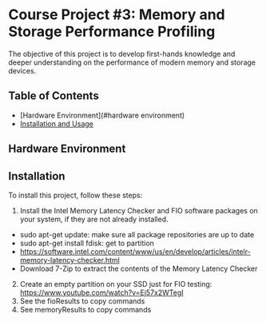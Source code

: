 # Course Project #3: Memory and Storage Performance Profiling

The objective of this project is to develop first-hands knowledge and deeper understanding on the performance of 
modern memory and storage devices.

## Table of Contents

- [Hardware Environment](#hardware environment)
- [Installation and Usage](#installation)

## Hardware Environment

## Installation

To install this project, follow these steps:

1. Install the Intel Memory Latency Checker and FIO software packages on your system, if they are not already installed.
  - sudo apt-get update: make sure all package repositories are up to date
  - sudo apt-get install fdisk: get to partition
  - https://software.intel.com/content/www/us/en/develop/articles/intelr-memory-latency-checker.html
  - Download 7-Zip to extract the contents of the Memory Latency Checker
2. Create an empty partition on your SSD just for FIO testing: https://www.youtube.com/watch?v=Ej57x2WTegI
3. See the fioResults to copy commands
4. See memoryResults to copy commands



